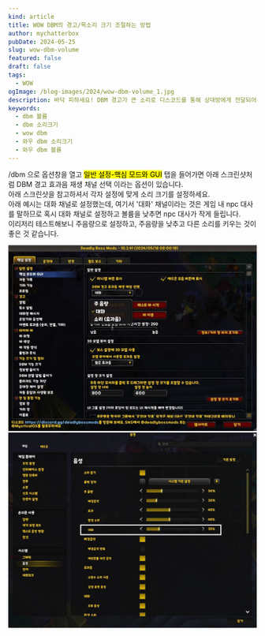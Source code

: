 ```yaml
---
kind: article
title: WOW DBM의 경고/목소리 크기 조절하는 방법
author: mychatterbox
pubDate: 2024-05-25
slug: wow-dbm-volume
featured: false
draft: false
tags:
  - WOW
ogImage: /blog-images/2024/wow-dbm-volume_1.jpg
description: 바닥 피하세요! DBM 경고가 큰 소리로 디스코드를 통해 상대방에게 전달되어 부끄럽나요? DBM 경고, 알림, 목소리 크기를 조절해봅시다.
keywords:
  - dbm 볼륨
  - dbm 소리크기
  - wow dbm
  - 와우 dbm 소리크기
  - 와우 dbm 볼륨
---
```


/dbm 으로 옵션창을 열고 <mark>일반 설정-핵심 모드와 GUI</mark> 탭을 들어가면 아래 스크린샷처럼 </mark>DBM 경고 효과음 재생 채널 선택</mark> 이라는 옵션이 있습니다.  
아래 스크린샷을 참고하셔서 각자 설정에 맞게 소리 크기를 설정하세요.  
아래 예시는 대화 채널로 설정했는데, 여기서 '대화' 채널이라는 것은 게임 내 npc 대사를 말하므로 혹시 대화 채널로 설정하고 볼륨을 낮추면 npc 대사가 작게 들립니다.  
이리저리 테스트해보니 주음량으로 설정하고, 주음량을 낮추고 다른 소리를 키우는 것이 좋은 것 같습니다.

![dbm 볼륨](../../assets/blog-images/2024/wow-dbm-volume_1.jpg)
![dbm 볼륨](../../assets/blog-images/2024/wow-dbm-volume_2.jpg)
